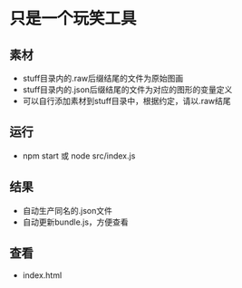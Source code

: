 # 只是一个玩笑工具

## 素材
* stuff目录内的.raw后缀结尾的文件为原始图画
* stuff目录内的.json后缀结尾的文件为对应的图形的变量定义
* 可以自行添加素材到stuff目录中，根据约定，请以.raw结尾

## 运行
* npm start 或 node src/index.js

## 结果
* 自动生产同名的.json文件
* 自动更新bundle.js，方便查看

## 查看
* index.html